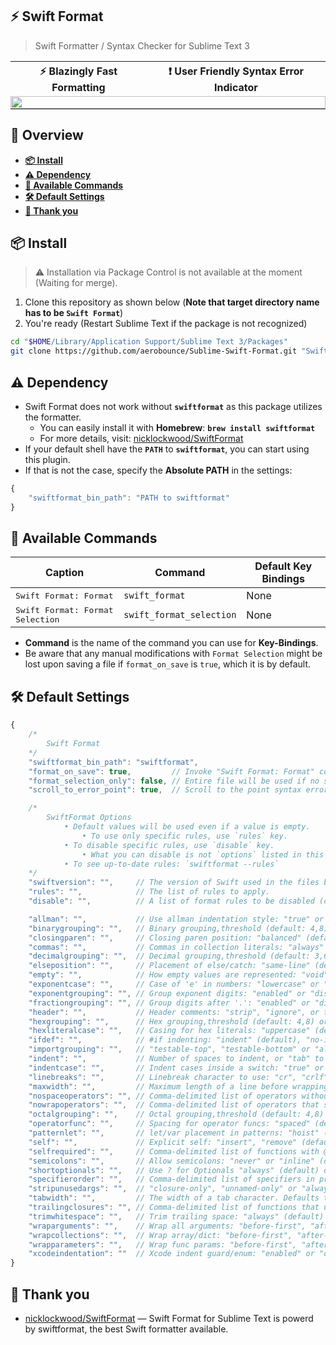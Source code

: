 ## ⚡️ Swift Format

> Swift Formatter / Syntax Checker for Sublime Text 3<br>

<table width="100%" style="border-spacing: 0px;">
<tr>
    <th><b>⚡️ Blazingly Fast Formatting</b></th>
    <th><b>❗️ User Friendly Syntax Error Indicator</a></b></th>
</tr>
<tr>
    <td colspan="2" style="padding: 0px; margin: 0px;">
        <img src="https://user-images.githubusercontent.com/10491362/87870544-01507d00-c9e4-11ea-9fa1-1f7eb4b5bb20.gif" style="display: block; width: 100%;" />
    </td>
</tr>
</table>

## 📜 Overview
- **[📦 Install](#-Install)**
- **[⚠️ Dependency](#%EF%B8%8F-dependency)**
- **[📝 Available Commands](#-Available-Commands)**
- **[🛠 Default Settings](#-Default-Settings)**
- **[🤝 Thank you](#-Thank-you)**

## 📦 Install

> ⚠️ Installation via Package Control is not available at the moment (Waiting for merge).

1. Clone this repository as shown below (**Note that target directory name has to be `Swift Format`**)
2. You're ready (Restart Sublime Text if the package is not recognized)

```sh
cd "$HOME/Library/Application Support/Sublime Text 3/Packages"
git clone https://github.com/aerobounce/Sublime-Swift-Format.git "Swift Format"
```

## ⚠️ Dependency

- Swift Format does not work without **`swiftformat`** as this package utilizes the formatter.
    - You can easily install it with **Homebrew**: **`brew install swiftformat`**
    - For more details, visit: [nicklockwood/SwiftFormat][swiftformat]
- If your default shell have the **`PATH`** to **`swiftformat`**, you can start using this plugin.
- If that is not the case, specify the **Absolute PATH** in the settings:
```JavaScript
{
    "swiftformat_bin_path": "PATH to swiftformat"
}
```

## 📝 Available Commands

| Caption                                   | Command                         | Default Key Bindings |
| ----------------------------------------- | ------------------------------- | -------------------- |
| <kbd>Swift Format: Format</kbd>           | `swift_format`                  | None                 |
| <kbd>Swift Format: Format Selection</kbd> | `swift_format_selection`        | None                 |

- **Command** is the name of the command you can use for **Key-Bindings**.
- Be aware that any manual modifications with `Format Selection` might be lost upon saving a file if `format_on_save` is `true`, which it is by default.

## 🛠 Default Settings

```javascript
{
    /*
        Swift Format
    */
    "swiftformat_bin_path": "swiftformat",
    "format_on_save": true,         // Invoke "Swift Format: Format" command on save
    "format_selection_only": false, // Entire file will be used if no selection available
    "scroll_to_error_point": true,  // Scroll to the point syntax error occured

    /*
        SwiftFormat Options
            • Default values will be used even if a value is empty.
                • To use only specific rules, use `rules` key.
            • To disable specific rules, use `disable` key.
                • What you can disable is not `options` listed in this file, but `rules`.
            • To see up-to-date rules: `swiftformat --rules`
    */
    "swiftversion": "",     // The version of Swift used in the files being formatted
    "rules": "",            // The list of rules to apply.
    "disable": "",          // A list of format rules to be disabled (comma-delimited)

    "allman": "",           // Use allman indentation style: "true" or "false" (default)
    "binarygrouping": "",   // Binary grouping,threshold (default: 4,8) or "none", "ignore"
    "closingparen": "",     // Closing paren position: "balanced" (default) or "same-line"
    "commas": "",           // Commas in collection literals: "always" (default) or "inline"
    "decimalgrouping": "",  // Decimal grouping,threshold (default: 3,6) or "none", "ignore"
    "elseposition": "",     // Placement of else/catch: "same-line" (default) or "next-line"
    "empty": "",            // How empty values are represented: "void" (default) or "tuple"
    "exponentcase": "",     // Case of 'e' in numbers: "lowercase" or "uppercase" (default)
    "exponentgrouping": "", // Group exponent digits: "enabled" or "disabled" (default)
    "fractiongrouping": "", // Group digits after '.': "enabled" or "disabled" (default)
    "header": "",           // Header comments: "strip", "ignore", or the text you wish use
    "hexgrouping": "",      // Hex grouping,threshold (default: 4,8) or "none", "ignore"
    "hexliteralcase": "",   // Casing for hex literals: "uppercase" (default) or "lowercase"
    "ifdef": "",            // #if indenting: "indent" (default), "no-indent" or "outdent"
    "importgrouping": "",   // "testable-top", "testable-bottom" or "alphabetized" (default)
    "indent": "",           // Number of spaces to indent, or "tab" to use tabs
    "indentcase": "",       // Indent cases inside a switch: "true" or "false" (default)
    "linebreaks": "",       // Linebreak character to use: "cr", "crlf" or "lf" (default)
    "maxwidth": "",         // Maximum length of a line before wrapping. defaults to "none"
    "nospaceoperators": "", // Comma-delimited list of operators without surrounding space
    "nowrapoperators": "",  // Comma-delimited list of operators that shouldn't be wrapped
    "octalgrouping": "",    // Octal grouping,threshold (default: 4,8) or "none", "ignore"
    "operatorfunc": "",     // Spacing for operator funcs: "spaced" (default) or "no-space"
    "patternlet": "",       // let/var placement in patterns: "hoist" (default) or "inline"
    "self": "",             // Explicit self: "insert", "remove" (default) or "init-only"
    "selfrequired": "",     // Comma-delimited list of functions with @autoclosure arguments
    "semicolons": "",       // Allow semicolons: "never" or "inline" (default)
    "shortoptionals": "",   // Use ? for Optionals "always" (default) or "except-properties"
    "specifierorder": "",   // Comma-delimited list of specifiers in preferred order
    "stripunusedargs": "",  // "closure-only", "unnamed-only" or "always" (default)
    "tabwidth": "",         // The width of a tab character. Defaults to "unspecified"
    "trailingclosures": "", // Comma-delimited list of functions that use trailing closures
    "trimwhitespace": "",   // Trim trailing space: "always" (default) or "nonblank-lines"
    "wraparguments": "",    // Wrap all arguments: "before-first", "after-first", "preserve"
    "wrapcollections": "",  // Wrap array/dict: "before-first", "after-first", "preserve"
    "wrapparameters": "",   // Wrap func params: "before-first", "after-first", "preserve"
    "xcodeindentation": ""  // Xcode indent guard/enum: "enabled" or "disabled" (default)
}
```

## 🤝 Thank you

- [nicklockwood/SwiftFormat][swiftformat] — Swift Format for Sublime Text is powerd by swiftformat, the best Swift formatter available.

[swiftformat]: https://github.com/nicklockwood/SwiftFormat
